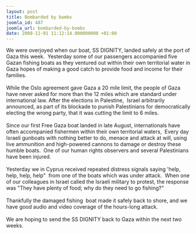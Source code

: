 ```yaml
---
layout: post
title: Bombarded by bombs
joomla_id: 487
joomla_url: bombarded-by-bombs
date: 2008-11-01 11:12:14.000000000 +01:00
---
```

We were overjoyed when our boat, SS DIGNITY, landed safely at the port of Gaza this week.&nbsp; Yesterday some of our passengers accompanied five Gazan fishing boats as they ventured out within their own territorial water in Gaza hopes of making a good catch to provide food and income for their families. &nbsp;<br /><br />While the Oslo agreement gave Gaza a 20 mile limit, the people of Gaza have never asked for more than the 12 miles which are standard under international law. After the elections in Palestine,&nbsp; Israel arbitrarily announced, as part of its blockade to punish Palestinians for democratically electing the wrong party, that it was cutting the limit to 6 miles. &nbsp;<br /><br />Since our first Free Gaza boat landed in late August, internationals have often accompanied fishermen within their own territorial waters,&nbsp; Every day Israeli gunboats with nothing better to do, menace and attack at will, using live ammunition and high-powered cannons to damage or destroy these humble boats.&nbsp; One of our human rights observers and several Palestinians have been injured.<br /><br />Yesterday we in Cyprus received repeated distress signals saying 'help, help, help, help&quot;&nbsp; from one of the boats which was under attack.&nbsp; When one of our colleagues in Israel called the Israeli military to protest, the response was &quot;They have plenty of food; why do they need to go fishing?&quot; &nbsp;<br /><br />Thankfully the damaged fishing&nbsp; boat made it safely back to shore, and we have good audio and video coverage of the hours-long attack.<br /><br />We are hoping to send the SS DIGNITY back to Gaza within the next two weeks.<p><a href=""></a></p>
